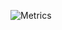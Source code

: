 ![Metrics](https://metrics.lecoq.io/VincentAdamNemessisX?template=classic&base.hireable=true&repositories.forks=true&isocalendar=1&lines=1&stars=1&habits=1&followup=1&introduction=1&gists=1&code=1&activity=1&notable=1&discussions=1&repositories=1&sponsors=1&base=header%2C%20activity%2C%20community%2C%20repositories%2C%20metadata&base.indepth=false&base.hireable=true&base.skip=false&repositories.batch=100&repositories.forks=true&repositories.affiliations=owner&isocalendar=false&isocalendar.duration=half-year&lines=false&lines.sections=base&lines.repositories.limit=4&lines.history.limit=1&stars=false&stars.limit=4&habits=false&habits.from=200&habits.days=14&habits.facts=true&habits.charts=false&habits.charts.type=classic&habits.trim=false&habits.languages.limit=8&habits.languages.threshold=0%25&followup=false&followup.sections=repositories&followup.indepth=true&followup.archived=true&sponsors=false&sponsors.sections=goal%2C%20about&sponsors.past=true&sponsors.size=24&sponsors.title=Sponsor%20Me!&repositories=false&repositories.pinned=1&repositories.starred=1&repositories.random=1&repositories.order=featured%2C%20pinned%2C%20starred%2C%20random&discussions=false&discussions.categories=true&discussions.categories.limit=0&notable=false&notable.from=organization&notable.repositories=true&notable.indepth=true&notable.types=commit&notable.self=true&activity=false&activity.limit=5&activity.load=300&activity.days=14&activity.visibility=all&activity.timestamps=true&activity.filter=all&code=false&code.lines=30&code.load=400&code.days=3&code.visibility=all&gists=false&introduction=false&introduction.title=true&config.timezone=Asia%2FShanghai&config.twemoji=true&config.octicon=true)
